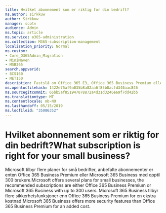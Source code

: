 ```yaml
---
title: Hvilket abonnement som er riktig for din bedrift?
ms.author: sirkkuw
author: Sirkkuw
manager: scotv
audience: Admin
ms.topic: article
ms.service: o365-administration
ms.collection: M365-subscription-management
localization_priority: Normal
ms.custom:
- Core_O365Admin_Migration
- MiniMaven
- MSB365
search.appverid:
- BCS160
- MET150
description: Fastslå om Office 365 E3, Office 365 Business Premium eller Microsoft 365 Business er best for yor virksomhet.
ms.openlocfilehash: 1422e75af9a035b8a82aa6f85b8acfd340aac846
ms.sourcegitcommit: 66bb5af851947078872a4d31d3246e69f7dd42bb
ms.translationtype: MT
ms.contentlocale: nb-NO
ms.lasthandoff: 05/15/2019
ms.locfileid: "35086352"
---
```

# <a name="what-subscription-is-right-for-your-small-business"></a><span data-ttu-id="fecb1-103">Hvilket abonnement som er riktig for din bedrift?</span><span class="sxs-lookup"><span data-stu-id="fecb1-103">What subscription is right for your small business?</span></span>

<span data-ttu-id="fecb1-104">Microsoft tilbyr flere planer for små bedrifter, anbefalte abonnementer er enten Office 365 Business Premium eller Microsoft 365 Business med opptil 300 brukere.</span><span class="sxs-lookup"><span data-stu-id="fecb1-104">Microsoft offers several plans for small businesses, the recommended subscriptions are either Office 365 Business Premium or Microsoft 365 Business with up to 300 users.</span></span> <span data-ttu-id="fecb1-105">Microsoft 365 Business tilbyr flere sikkerhetsfunksjoner enn Office 365 Business Premium for en ekstra kostnad.</span><span class="sxs-lookup"><span data-stu-id="fecb1-105">Microsoft 365 Business offers more security features than Office 365 Business Premium for an added cost.</span></span>